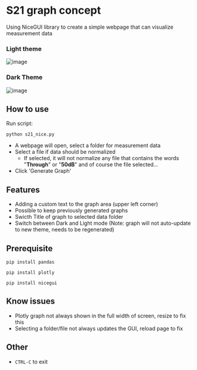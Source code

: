 # S21 graph concept
Using NiceGUI library to create a simple webpage that can visualize measurement data
### Light theme
![image](https://github.com/KillalotX/s21_graph/assets/101448966/3b2d524f-6885-47a4-8ae5-fb63688455da)
### Dark Theme
![image](https://github.com/KillalotX/s21_graph/assets/101448966/19a72e27-4a01-402b-8778-2f5a7babd9a7)

## How to use
Run script:

`python s21_nice.py`

- A webpage will open, select a folder for measurement data
- Select a file if data should be normalized
  - If selected, it will not normalize any file that contains the words "**Through**" or "**50dB**" and of course the file selected...
- Click 'Generate Graph'

## Features
- Adding a custom text to the graph area (upper left corner)
- Possible to keep previously generated graphs
- Swicth Title of graph to selected data folder
- Switch between Dark and Light mode (Note: graph will not auto-update to new theme, needs to be regenerated)

## Prerequisite
`pip install pandas`

`pip install plotly`

`pip install nicegui`

## Know issues
- Plotly graph not always shown in the full width of screen, resize to fix this
- Selecting a folder/file not always updates the GUI, reload page to fix 

## Other
- `CTRL-C` to exit
